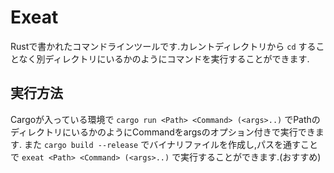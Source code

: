 # Exeat
Rustで書かれたコマンドラインツールです.カレントディレクトリから `cd` することなく別ディレクトリにいるかのようにコマンドを実行することができます.

## 実行方法
Cargoが入っている環境で `cargo run <Path> <Command> (<args>..)` でPathのディレクトリにいるかのようにCommandをargsのオプション付きで実行できます.
また `cargo build --release` でバイナリファイルを作成し,パスを通すことで `exeat <Path> <Command> (<args>..)` で実行することができます.(おすすめ)
